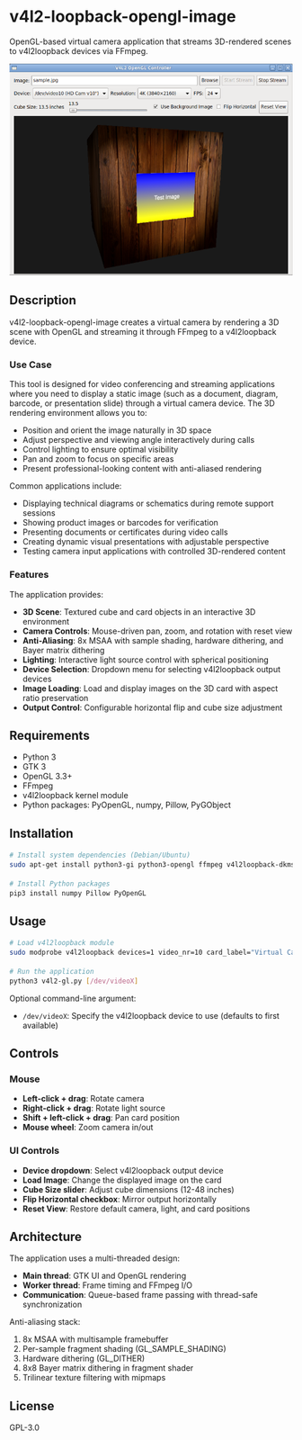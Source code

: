 # v4l2-loopback-opengl-image

OpenGL-based virtual camera application that streams 3D-rendered scenes to v4l2loopback devices via FFmpeg.

![Application Screenshot](screenshots/main-window.png)

## Description

v4l2-loopback-opengl-image creates a virtual camera by rendering a 3D scene with OpenGL and streaming it through FFmpeg to a v4l2loopback device.

### Use Case

This tool is designed for video conferencing and streaming applications where you need to display a static image (such as a document, diagram, barcode, or presentation slide) through a virtual camera device. The 3D rendering environment allows you to:

- Position and orient the image naturally in 3D space
- Adjust perspective and viewing angle interactively during calls
- Control lighting to ensure optimal visibility
- Pan and zoom to focus on specific areas
- Present professional-looking content with anti-aliased rendering

Common applications include:
- Displaying technical diagrams or schematics during remote support sessions
- Showing product images or barcodes for verification
- Presenting documents or certificates during video calls
- Creating dynamic visual presentations with adjustable perspective
- Testing camera input applications with controlled 3D-rendered content

### Features

The application provides:

- **3D Scene**: Textured cube and card objects in an interactive 3D environment
- **Camera Controls**: Mouse-driven pan, zoom, and rotation with reset view
- **Anti-Aliasing**: 8x MSAA with sample shading, hardware dithering, and Bayer matrix dithering
- **Lighting**: Interactive light source control with spherical positioning
- **Device Selection**: Dropdown menu for selecting v4l2loopback output devices
- **Image Loading**: Load and display images on the 3D card with aspect ratio preservation
- **Output Control**: Configurable horizontal flip and cube size adjustment

## Requirements

- Python 3
- GTK 3
- OpenGL 3.3+
- FFmpeg
- v4l2loopback kernel module
- Python packages: PyOpenGL, numpy, Pillow, PyGObject

## Installation

```bash
# Install system dependencies (Debian/Ubuntu)
sudo apt-get install python3-gi python3-opengl ffmpeg v4l2loopback-dkms

# Install Python packages
pip3 install numpy Pillow PyOpenGL
```

## Usage

```bash
# Load v4l2loopback module
sudo modprobe v4l2loopback devices=1 video_nr=10 card_label="Virtual Camera"

# Run the application
python3 v4l2-gl.py [/dev/videoX]
```

Optional command-line argument:
- `/dev/videoX`: Specify the v4l2loopback device to use (defaults to first available)

## Controls

### Mouse
- **Left-click + drag**: Rotate camera
- **Right-click + drag**: Rotate light source
- **Shift + left-click + drag**: Pan card position
- **Mouse wheel**: Zoom camera in/out

### UI Controls
- **Device dropdown**: Select v4l2loopback output device
- **Load Image**: Change the displayed image on the card
- **Cube Size slider**: Adjust cube dimensions (12-48 inches)
- **Flip Horizontal checkbox**: Mirror output horizontally
- **Reset View**: Restore default camera, light, and card positions

## Architecture

The application uses a multi-threaded design:
- **Main thread**: GTK UI and OpenGL rendering
- **Worker thread**: Frame timing and FFmpeg I/O
- **Communication**: Queue-based frame passing with thread-safe synchronization

Anti-aliasing stack:
1. 8x MSAA with multisample framebuffer
2. Per-sample fragment shading (GL_SAMPLE_SHADING)
3. Hardware dithering (GL_DITHER)
4. 8x8 Bayer matrix dithering in fragment shader
5. Trilinear texture filtering with mipmaps

## License

GPL-3.0